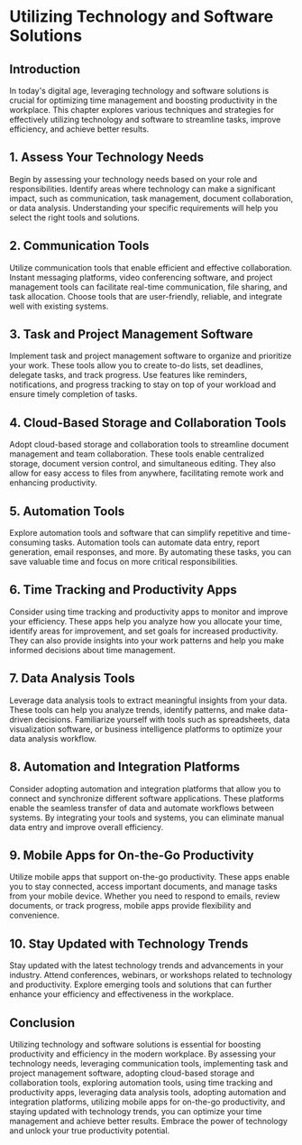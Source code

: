 # Utilizing Technology and Software Solutions

## Introduction

In today's digital age, leveraging technology and software solutions is crucial for optimizing time management and boosting productivity in the workplace. This chapter explores various techniques and strategies for effectively utilizing technology and software to streamline tasks, improve efficiency, and achieve better results.

## 1\. Assess Your Technology Needs

Begin by assessing your technology needs based on your role and responsibilities. Identify areas where technology can make a significant impact, such as communication, task management, document collaboration, or data analysis. Understanding your specific requirements will help you select the right tools and solutions.

## 2\. Communication Tools

Utilize communication tools that enable efficient and effective collaboration. Instant messaging platforms, video conferencing software, and project management tools can facilitate real-time communication, file sharing, and task allocation. Choose tools that are user-friendly, reliable, and integrate well with existing systems.

## 3\. Task and Project Management Software

Implement task and project management software to organize and prioritize your work. These tools allow you to create to-do lists, set deadlines, delegate tasks, and track progress. Use features like reminders, notifications, and progress tracking to stay on top of your workload and ensure timely completion of tasks.

## 4\. Cloud-Based Storage and Collaboration Tools

Adopt cloud-based storage and collaboration tools to streamline document management and team collaboration. These tools enable centralized storage, document version control, and simultaneous editing. They also allow for easy access to files from anywhere, facilitating remote work and enhancing productivity.

## 5\. Automation Tools

Explore automation tools and software that can simplify repetitive and time-consuming tasks. Automation tools can automate data entry, report generation, email responses, and more. By automating these tasks, you can save valuable time and focus on more critical responsibilities.

## 6\. Time Tracking and Productivity Apps

Consider using time tracking and productivity apps to monitor and improve your efficiency. These apps help you analyze how you allocate your time, identify areas for improvement, and set goals for increased productivity. They can also provide insights into your work patterns and help you make informed decisions about time management.

## 7\. Data Analysis Tools

Leverage data analysis tools to extract meaningful insights from your data. These tools can help you analyze trends, identify patterns, and make data-driven decisions. Familiarize yourself with tools such as spreadsheets, data visualization software, or business intelligence platforms to optimize your data analysis workflow.

## 8\. Automation and Integration Platforms

Consider adopting automation and integration platforms that allow you to connect and synchronize different software applications. These platforms enable the seamless transfer of data and automate workflows between systems. By integrating your tools and systems, you can eliminate manual data entry and improve overall efficiency.

## 9\. Mobile Apps for On-the-Go Productivity

Utilize mobile apps that support on-the-go productivity. These apps enable you to stay connected, access important documents, and manage tasks from your mobile device. Whether you need to respond to emails, review documents, or track progress, mobile apps provide flexibility and convenience.

## 10\. Stay Updated with Technology Trends

Stay updated with the latest technology trends and advancements in your industry. Attend conferences, webinars, or workshops related to technology and productivity. Explore emerging tools and solutions that can further enhance your efficiency and effectiveness in the workplace.

## Conclusion

Utilizing technology and software solutions is essential for boosting productivity and efficiency in the modern workplace. By assessing your technology needs, leveraging communication tools, implementing task and project management software, adopting cloud-based storage and collaboration tools, exploring automation tools, using time tracking and productivity apps, leveraging data analysis tools, adopting automation and integration platforms, utilizing mobile apps for on-the-go productivity, and staying updated with technology trends, you can optimize your time management and achieve better results. Embrace the power of technology and unlock your true productivity potential.
